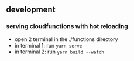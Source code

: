 ## development
### serving cloudfunctions with hot reloading
- open 2 terminal in the ./functions directory
- in terminal 1: run `yarn serve`
- in terminal 2: run `yarn build --watch`